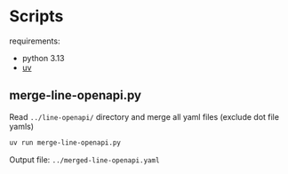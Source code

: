# Scripts

requirements:

- python 3.13
- [uv](https://docs.astral.sh/uv/)

## merge-line-openapi.py

Read `../line-openapi/` directory and merge all yaml files (exclude dot file yamls)

```bash
uv run merge-line-openapi.py
```

Output file: `../merged-line-openapi.yaml`
